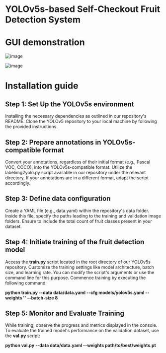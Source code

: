 # YOLOv5s-based Self-Checkout Fruit Detection System

# GUI demonstration
![image](https://github.com/huuphanjr/ComputerVision/assets/130680698/f687f726-94d9-4d9d-9073-2d06a5b5f688)

![image](https://github.com/huuphanjr/ComputerVision/assets/130680698/95ed3224-b9b9-4b30-9690-82c245208458)


# Installation guide

## Step 1: Set Up the YOLOv5s environment

Installing the necessary dependencies as outlined in our repository's README. Clone the YOLOv5 repository to your local machine by following the provided instructions.

## Step 2: Prepare annotations in YOLOv5s-compatible format

Convert your annotations, regardless of their initial format (e.g., Pascal VOC, COCO), into the YOLOv5s-compatible format. Utilize the labelimg2yolo.py script available in our repository under the relevant directory. If your annotations are in a different format, adapt the script accordingly.

## Step 3: Define data configuration

Create a YAML file (e.g., data.yaml) within the repository's data folder. Inside this file, specify the paths leading to the training and validation image folders. Ensure to include the total count of fruit classes present in your dataset.

## Step 4: Initiate training of the fruit detection model

Access the **train.py** script located in the root directory of our YOLOv5s repository. Customize the training settings like model architecture, batch size, and learning rate. You can modify the script's arguments or use the command line for this purpose. Commence training by executing the following command:

**python train.py --data data/data.yaml --cfg models/yolov5s.yaml --weights '' --batch-size 8**


## Step 5: Monitor and Evaluate Training

While training, observe the progress and metrics displayed in the console. To evaluate the trained model's performance on the validation dataset, use the **val.py** script:

**python val.py --data data/data.yaml --weights path/to/best/weights.pt**





